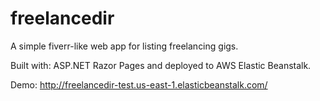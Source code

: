 # freelancedir
A simple fiverr-like web app for listing freelancing gigs.

Built with: ASP.NET Razor Pages and deployed to AWS Elastic Beanstalk.

Demo: http://freelancedir-test.us-east-1.elasticbeanstalk.com/
